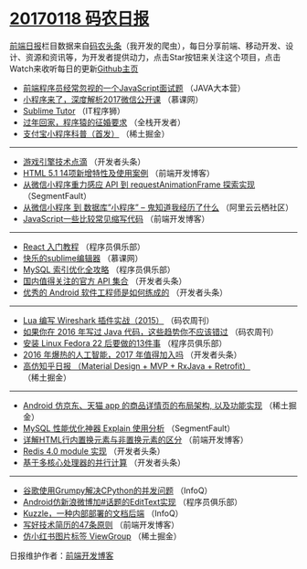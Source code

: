 # [20170118 码农日报](https://github.com/kujian/frontendDaily/blob/master/2017/01/18.md)

[前端日报](http://caibaojian.com/c/news)栏目数据来自[码农头条](http://hao.caibaojian.com/)（我开发的爬虫），每日分享前端、移动开发、设计、资源和资讯等，为开发者提供动力，点击Star按钮来关注这个项目，点击Watch来收听每日的更新[Github主页](https://github.com/kujian/frontendDaily)
* [前端程序员经常忽视的一个JavaScript面试题](http://hao.caibaojian.com/21948.html) （JAVA大本营）
* [小程序来了，深度解析2017微信公开课](http://hao.caibaojian.com/21980.html) （慕课网）
* [Sublime Tutor](http://hao.caibaojian.com/21938.html) （IT程序狮）
* [过年回家，程序猿的征婚要求](http://hao.caibaojian.com/21986.html) （全栈开发者）
* [支付宝小程序科普（首发）](http://hao.caibaojian.com/21931.html) （稀土掘金）

***
* [游戏引擎技术点滴](http://hao.caibaojian.com/21923.html) （开发者头条）
* [HTML 5.1 14项新增特性及使用案例](http://hao.caibaojian.com/21943.html) （前端开发博客）
* [从微信小程序重力感应 API 到 requestAnimationFrame 探索实现](http://hao.caibaojian.com/21905.html) （SegmentFault）
* [从微信小程序 到 数据库&#8221;小程序&#8221; &#8211; 鬼知道我经历了什么](http://hao.caibaojian.com/21971.html) （阿里云云栖社区）
* [JavaScript一些比较常见缩写代码](http://hao.caibaojian.com/22007.html) （前端开发博客）

***
* [React 入门教程](http://hao.caibaojian.com/21950.html) （程序员俱乐部）
* [快乐的sublime编辑器](http://hao.caibaojian.com/21907.html) （慕课网）
* [MySQL 索引优化全攻略](http://hao.caibaojian.com/21952.html) （程序员俱乐部）
* [国内值得关注的官方 API 集合](http://hao.caibaojian.com/21918.html) （开发者头条）
* [优秀的 Android 软件工程师是如何练成的](http://hao.caibaojian.com/21920.html) （开发者头条）

***
* [Lua 编写 Wireshark 插件实战（2015）](http://hao.caibaojian.com/21956.html) （码农周刊）
* [如果你在 2016 年写过 Java 代码，这些趋势你不应该错过](http://hao.caibaojian.com/21957.html) （码农周刊）
* [安装 Linux Fedora 22 后要做的13件事](http://hao.caibaojian.com/21949.html) （程序员俱乐部）
* [2016 年爆热的人工智能，2017 年值得加入吗](http://hao.caibaojian.com/21922.html) （开发者头条）
* [高仿知乎日报 （Material Design + MVP + RxJava + Retrofit）](http://hao.caibaojian.com/21932.html) （稀土掘金）

***
* [Android 仿京东、天猫 app 的商品详情页的布局架构, 以及功能实现](http://hao.caibaojian.com/21933.html) （稀土掘金）
* [MySQL 性能优化神器 Explain 使用分析](http://hao.caibaojian.com/21906.html) （SegmentFault）
* [详解HTML行内置换元素与非置换元素的区分](http://hao.caibaojian.com/22008.html) （前端开发博客）
* [Redis 4.0 module 实现](http://hao.caibaojian.com/21919.html) （开发者头条）
* [基于多核心处理器的并行计算](http://hao.caibaojian.com/21921.html) （开发者头条）

***
* [谷歌使用Grumpy解决CPython的并发问题](http://hao.caibaojian.com/21975.html) （InfoQ）
* [Android仿新浪微博加#话题的EditText实现](http://hao.caibaojian.com/21951.html) （程序员俱乐部）
* [Kuzzle，一种内部部署的文档后端](http://hao.caibaojian.com/21976.html) （InfoQ）
* [写好技术简历的47条原则](http://hao.caibaojian.com/22009.html) （前端开发博客）
* [仿小红书图片标签 ViewGroup](http://hao.caibaojian.com/21929.html) （稀土掘金）

日报维护作者：[前端开发博客](http://caibaojian.com/) 